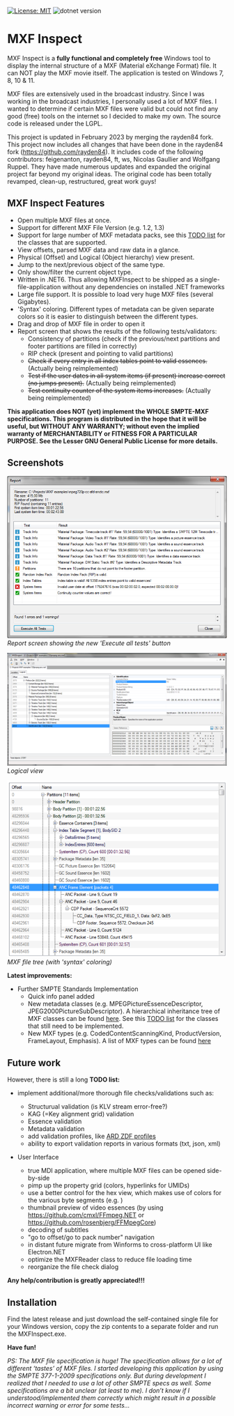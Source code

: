 [![License: MIT](https://img.shields.io/badge/License-LGPL-blue.svg)](https://www.gnu.org/licenses/lgpl-3.0.html) ![dotnet version](https://img.shields.io/badge/dotnet%20version-net6.0-blue)

# MXF Inspect

MXF Inspect is a **fully functional and completely free** Windows tool to display the internal structure of a MXF (Material eXchange Format) file. It can NOT play the MXF movie itself. The application is tested on Windows 7, 8, 10 & 11.

MXF files are extensively used in the broadcast industry. Since I was working in the broadcast industries, I personally used a lot of MXF files. I wanted to determine if certain MXF files were valid but could not find any good (free) tools on the internet so I decided to make my own. The source code is released under the LGPL.

This project is updated in February 2023 by merging the rayden84 fork. This project now includes all changes that have been done in the rayden84 fork (<https://github.com/rayden84>). It includes code of the following contributors: feigenanton, rayden84, ft, ws, Nicolas Gaullier and Wolfgang Ruppel. They have made numerous updates and expanded the original project far beyond my original ideas. The original code has been totally revamped, clean-up, restructured, great work guys!

## MXF Inspect Features

* Open multiple MXF files at once.
* Support for different MXF File Version (e.g. 1.2, 1.3)
* Support for large number of MXF metadata packs, see this [TODO list](/tree.md) for the classes that are supported.
* View offsets, parsed MXF data and raw data in a glance.
* Physical (Offset) and Logical (Object hierarchy) view present.
* Jump to the next/previous object of the same type.
* Only show/filter the current object type.
* Written in .NET6. Thus allowing MXFInspect to be shipped as a single-file-application without any dependencies on installed .NET frameworks
* Large file support. It is possible to load very huge MXF files (several Gigabytes).
* 'Syntax' coloring. Different types of metadata can be given separate colors so it is easier to distinguish between the different types.
* Drag and drop of MXF file in order to open it
* Report screen that shows the results of the following tests/validators:
  * Consistency of partitions (check if the previous/next partitions and footer partitions are filled in correctly)
  * RIP check (present and pointing to valid partitions)
  * ~~Check if every entry in all index tables point to valid essences.~~ (Actually being reimplemented)
  * ~~Test if the user dates in all system items (if present) increase correct (no jumps present).~~ (Actually being reimplemented)
  * ~~Test continuity counter of the system items increases.~~ (Actually being reimplemented)

**This application does NOT (yet) implement the WHOLE SMPTE-MXF specifications. This program is distributed in the hope that it will be useful, but WITHOUT ANY WARRANTY; without even the implied warranty of MERCHANTABILITY or FITNESS FOR A PARTICULAR PURPOSE. See the Lesser GNU General Public License for more details.**

## Screenshots

![Report screen showing the new ‘Execute all tests’ button](doc/screenshots/Report.png)
*Report screen showing the new 'Execute all tests' button*

![Logical view](doc/screenshots/Logical.png)
*Logical view*

![MXF file tree (with 'syntax' coloring)](doc/screenshots/WholeFile2.png)
*MXF file tree (with 'syntax' coloring)*

**Latest improvements:**

* Further SMPTE Standards Implementation
  * Quick info panel added
  * New metadata classes (e.g. MPEGPictureEssenceDescriptor, JPEG2000PictureSubDescriptor). A hierarchical inheritance tree of MXF classes can be found [here](https://registry.smpte-ra.org/view/published/Groups_inheritance_tree.html). See this [TODO list](/tree.md) for the classes that still need to be implemented.
  * New MXF types (e.g. CodedContentScanningKind, ProductVersion, FrameLayout, Emphasis). A list of MXF types can be found [here](https://registry.smpte-ra.org/view/published/ul_hierarchy.html?rgr=t)

## Future work

However, there is still a long **TODO list:**

* implement additional/more thorough file checks/validations such as:
  * Structurual validation (is KLV stream error-free?)
  * KAG (=Key alignment grid) validation
  * Essence validation
  * Metadata validation
  * add validation profiles, like [ARD ZDF profiles](https://www.irt.de/en/publications/technical-guidelines/technical-guidelines-download/mxf)
  * ability to export validation reports in various formats (txt, json, xml)
  
* User Interface
  * true MDI application, where multiple MXF files can be opened side-by-side
  * pimp up the property grid (colors, hyperlinks for UMIDs)
  * use a better control for the hex view, which makes use of colors for the various byte segments (e.g. )
  * thumbnail preview of video essences (by using <https://github.com/cmxl/FFmpeg.NET> or <https://github.com/rosenbjerg/FFMpegCore>)
  * decoding of subtitles
  * "go to offset/go to pack number" navigation
  * in distant future migrate from Winforms to cross-platform UI like Electron.NET
  * optimize the MXFReader class to reduce file loading time
  * reorganize the file check dialog


**Any help/contribution is greatly appreciated!!!**

## Installation

Find the latest release and just download the self-contained single file for your Windows version, copy the zip contents to a separate folder and run the MXFInspect.exe.

**Have fun!**

*PS: The MXF file specification is huge! The specification allows for a lot of different ‘tastes’ of MXF files. I started developing this application by using the SMPTE 377-1-2009 specifications only. But during development I realized that I needed to use a lot of other SMPTE specs as well. Some specifications are a bit unclear (at least to me). I don’t know if I understood/implemented them correctly which might result in a possible incorrect warning or error for some tests…*
